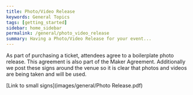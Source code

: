 ```yaml
---
title: Photo/Video Release
keywords: General Topics
tags: [getting_started]
sidebar: home_sidebar
permalink: /general/photo_video_release
summary: Having a Photo/Video Release for your event...
---
```



As part of purchasing a ticket, attendees agree to a boilerplate photo release.  This agreement is also part of the Maker Agreement.  Additionally we post these signs around the venue so it is clear that photos and videos are being taken and will be used.

[Link to small signs](images/general/Photo Release.pdf)

